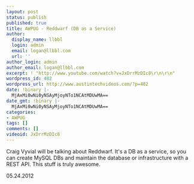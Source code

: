 ```yaml
---
layout: post
status: publish
published: true
title: AWPUG - Reddwarf (DB as a Service)
author:
  display_name: llbbl
  login: admin
  email: logan@llbbl.com
  url: ''
author_login: admin
author_email: logan@llbbl.com
excerpt: ! "http://www.youtube.com/watch?v=JxDrrMzDIc8\r\n\r\n"
wordpress_id: 482
wordpress_url: http://www.austintechvideos.com/?p=482
date: !binary |-
  MjAxMi0wNi0yNSAyMjoyNTo1NCAtMDUwMA==
date_gmt: !binary |-
  MjAxMi0wNi0yNSAyMjoyNTo1NCAtMDUwMA==
categories:
- AWPUG
tags: []
comments: []
videoid: JxDrrMzDIc8
---
```

<p>Craig Vyvial will be talking about Reddwarf. It's a DB as a service, so you can create MySQL DBs and
maintain the database or infrastructure with a REST API. This stuff is truly awesome.</p>
<p>05.24.2012</p>
<p>&nbsp;</p>
